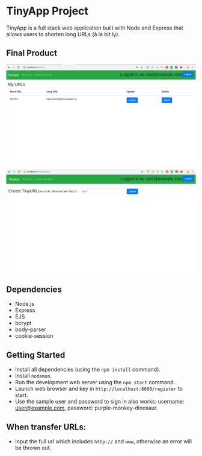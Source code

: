 # TinyApp Project

TinyApp is a full stack web application built with Node and Express that allows users to shorten long URLs (à la bit.ly).

## Final Product

!["under my urls"](https://github.com/kevinzhu2019/tinyapp/blob/master/docs/urls.png?raw=true)
!["Create the tiny URL"](https://github.com/kevinzhu2019/tinyapp/blob/master/docs/createTinyURL.png?raw=true)

## Dependencies

- Node.js
- Express
- EJS
- bcrypt
- body-parser
- cookie-session

## Getting Started

- Install all dependencies (using the `npm install` command).
- Install `nodemon`.
- Run the development web server using the `npm start` command.
- Launch web browser and key in `http://localhost:8080/register` to start.
- Use the sample user and password to sign in also works: username: user@example.com, password: purple-monkey-dinosaur.

## When transfer URLs:

- Input the full url which includes `http://` and `www`, otherwise an error will be thrown out. 